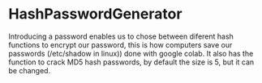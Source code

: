 # HashPasswordGenerator
Introducing a password enables us to chose between diferent hash functions to encrypt our password, this is how computers save our passwords (/etc/shadow in linux)) done with google colab.
It also has the function to crack MD5 hash passwords, by default the size is 5, but it can be changed.
